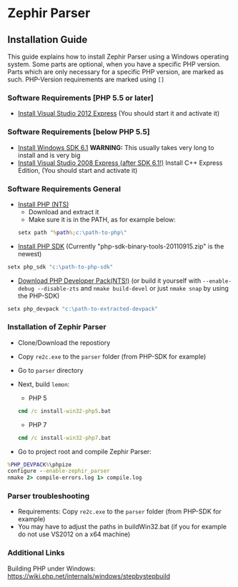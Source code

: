 # Zephir Parser

## Installation Guide

This guide explains how to install Zephir Parser using a Windows operating system.
Some parts are optional, when you have a specific PHP version.
Parts which are only necessary for a specific PHP version, are marked as such.
PHP-Version requirements are marked using ``[]``

### Software Requirements [PHP 5.5 or later]

* [Install Visual Studio 2012 Express](http://www.microsoft.com/en-US/download/details.aspx?id=34673)
(You should start it and activate it)

### Software Requirements [below PHP 5.5]

* [Install Windows SDK 6.1](http://www.microsoft.com/en-us/download/details.aspx?id=24826)
**WARNING:** This usually takes very long to install and is very big
* [Install Visual Studio 2008 Express (after SDK 6.1!)](http://go.microsoft.com/fwlink/?LinkId=104679)
Install C++ Express Edition, (You should start and activate it)

### Software Requirements General

* [Install PHP (NTS)](http://windows.php.net/download/)
    * Download and extract it
    * Make sure it is in the PATH, as for example below:
    ```cmd
    setx path "%path%;c:\path-to-php\"
    ```
* [Install PHP SDK](http://windows.php.net/downloads/php-sdk/)
(Currently "php-sdk-binary-tools-20110915.zip" is the newest)

```cmd
setx php_sdk "c:\path-to-php-sdk"
```

* [Download PHP Developer Pack(NTS!)](http://windows.php.net/downloads/releases/)
(or build it yourself with `--enable-debug --disable-zts` and `nmake build-devel` or just `nmake snap` by using the PHP-SDK)

```cmd
setx php_devpack "c:\path-to-extracted-devpack"
```

### Installation of Zephir Parser

* Clone/Download the repostiory
* Copy `re2c.exe` to the `parser` folder (from PHP-SDK for example)
* Go to `parser` directory
* Next, build `lemon`:
    * PHP 5
    ```cmd
    cmd /c install-win32-php5.bat
    ```
    * PHP 7
    ```cmd
    cmd /c install-win32-php7.bat
    ```

* Go to project root and compile Zephir Parser:

```cmd
%PHP_DEVPACK%\phpize
configure --enable-zephir_parser
nmake 2> compile-errors.log 1> compile.log
```

### Parser troubleshooting

* Requirements: Copy `re2c.exe` to the `parser` folder (from PHP-SDK for example)
* You may have to adjust the paths in buildWin32.bat (if you for example do not use VS2012 on a x64 machine)


### Additional Links

Building PHP under Windows: https://wiki.php.net/internals/windows/stepbystepbuild
